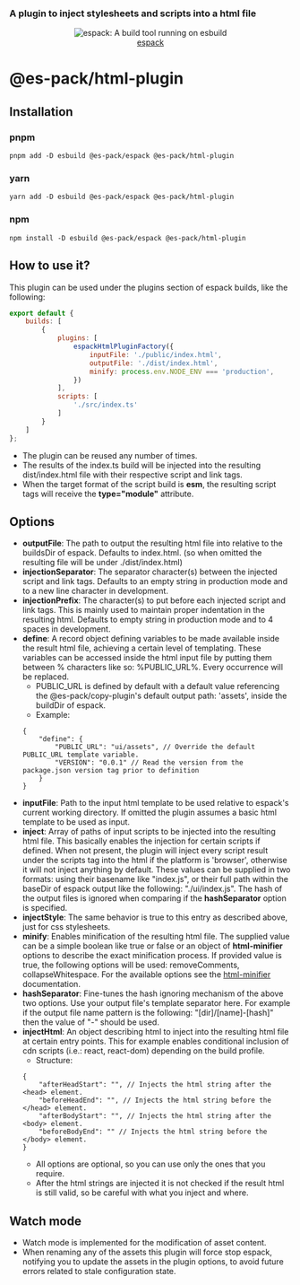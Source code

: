 ### A plugin to inject stylesheets and scripts into a html file

<p align="center">
  <img src="https://user-images.githubusercontent.com/38193720/116794320-7b15ab00-aacc-11eb-8b4f-71aafd37b5eb.png" 
    alt="espack: A build tool running on esbuild">
  <br>
  <a href="https://github.com/Csszabi98/es-pack/tree/main/apps/espack">espack</a>
</p>

# @es-pack/html-plugin

## Installation

### pnpm
`pnpm add -D esbuild @es-pack/espack @es-pack/html-plugin`
### yarn
`yarn add -D esbuild @es-pack/espack @es-pack/html-plugin`
### npm
`npm install -D esbuild @es-pack/espack @es-pack/html-plugin`

## How to use it?
This plugin can be used under the plugins section of espack builds, like the following:

```javascript
export default {
    builds: [
        {
            plugins: [
                espackHtmlPluginFactory({
                    inputFile: './public/index.html',
                    outputFile: './dist/index.html',
                    minify: process.env.NODE_ENV === 'production',
                })
            ],
            scripts: [
                './src/index.ts'
            ]
        }
    ]
};
```
- The plugin can be reused any number of times.
- The results of the index.ts build will be injected into the resulting dist/index.html file with their
respective script and link tags. 
- When the target format of the script build is **esm**, the resulting script tags will receive the **type="module"** 
attribute.

## Options

- **outputFile**: The path to output the resulting html file into relative to the buildsDir of espack. Defaults to index.html.
(so when omitted the resulting file will be under ./dist/index.html)
- **injectionSeparator**: The separator character(s) between the injected script and link tags. Defaults to an empty string
in production mode and to a new line character in development.
- **injectionPrefix**: The character(s) to put before each injected script and link tags. This is mainly used to maintain
proper indentation in the resulting html. Defaults to empty string in production mode and to 4 spaces in development. 
- **define**: A record object defining variables to be made available inside the result html file, achieving a certain level of
templating. These variables can be accessed inside the html input file by putting them between % characters like so:
%PUBLIC_URL%. Every occurrence will be replaced.
    - PUBLIC_URL is defined by default with a default value referencing the @es-pack/copy-plugin's default output path: 'assets',
      inside the buildDir of espack.
    - Example:
    ```json5
    {  
        "define": {
            "PUBLIC_URL": "ui/assets", // Override the default PUBLIC_URL template variable.
            "VERSION": "0.0.1" // Read the version from the package.json version tag prior to definition
        }
    }
    ```
- **inputFile**: Path to the input html template to be used relative to espack's current working directory. If omitted
the plugin assumes a basic html template to be used as input.
- **inject**: Array of paths of input scripts to be injected into the resulting html file. This basically enables the injection
for certain scripts if defined. When not present, the plugin will inject every script result under the scripts tag into the html
if the platform is 'browser', otherwise it will not inject anything by default. These values can be supplied in two formats:
using their basename like "index.js", or their full path within the baseDir of espack output like the following: "./ui/index.js".
The hash of the output files is ignored when comparing if the **hashSeparator** option is specified.
- **injectStyle**: The same behavior is true to this entry as described above, just for css stylesheets.
- **minify**: Enables minification of the resulting html file. The supplied value can be a simple boolean like true or false or 
an object of **html-minifier** options to describe the exact minification process. If provided value is true, the following options
will be used: removeComments, collapseWhitespace. For the available options see the 
[html-minifier](https://github.com/kangax/html-minifier#options-quick-reference) documentation.
- **hashSeparator**: Fine-tunes the hash ignoring mechanism of the above two options. Use your output file's template separator here.
For example if the output file name pattern is the following: "[dir]/[name]-[hash]" then the value of "-" should be used.
- **injectHtml**: An object describing html to inject into the resulting html file at certain entry points. This for example
enables conditional inclusion of cdn scripts (i.e.: react, react-dom) depending on the build profile.
    - Structure:
    ```json5
    {
        "afterHeadStart": "", // Injects the html string after the <head> element.
        "beforeHeadEnd": "", // Injects the html string before the </head> element.
        "afterBodyStart": "", // Injects the html string after the <body> element.
        "beforeBodyEnd": "" // Injects the html string before the </body> element.
    }
    ```
    - All options are optional, so you can use only the ones that you require.
    - After the html strings are injected it is not checked if the result html is still valid,
    so be careful with what you inject and where.


## Watch mode

- Watch mode is implemented for the modification of asset content.
- When renaming any of the assets this plugin will force stop espack, notifying you to update
  the assets in the plugin options, to avoid future errors related to stale configuration state.
